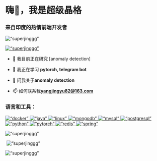 <h1 align=“center”>嗨👋，我是超级晶格</h1>
<h3 align=“center”>来自印度的热情前端开发者</h3>

<p align=“left”> <img src=“https://komarev.com/ghpvc/?username=superjinggg&label=Profile%20views&color=0e75b6&style=flat” alt=“superjinggg” /> </p>

<p align=“left”> <a href=“https://github.com/ryo-ma/github-profile-trophy”><img src=“https://github-profile-trophy.vercel.app/?username=superjinggg” alt=“superjinggg” /></a> </p>

- 🔭 我目前正在研究 [anomaly detection]

- 🌱 我正在学习 **pytorch, telegram bot**

- 💬 问我关于**anomaly detection**

- 📫 如何联系我**yangjingyu82@163.com**

<h3 align=“left”>语言和工具：</h3>
<p align=“left”> <a href=“https://www.docker.com/” target=“_blank” rel=“noreferrer”> <img src=“https://raw.githubusercontent.com/devicons/devicon/master/icons/docker/docker-original-wordmark.svg” alt=“docker” width=“40” height=“40”/> </a> <a href=“https://www.java.com” target=“_blank” rel=“noreferrer”> <img src=“https://raw.githubusercontent.com/devicons/devicon/master/icons/java/java-original.svg” alt=“java” width=“40” height=“40”/> </a> <a href=“https://www.linux.org/” target=“_blank” rel=“noreferrer”> <img src=“https://raw.githubusercontent.com/devicons/devicon/master/icons/linux/linux-original.svg” alt=“linux” width=“40” height=“40”/> </a> <a href=“https://www.mongodb.com/” target=“_blank” rel=“noreferrer”> <img src=“https://raw.githubusercontent.com/devicons/devicon/master/icons/mongodb/mongodb-original-wordmark.svg” alt=“mongodb” width=“40” height=“40”/> </a> <a href=“https://www.mysql.com/” target=“_blank” rel=“noreferrer”> <img src=“https://raw.githubusercontent.com/devicons/devicon/master/icons/mysql/mysql-original-wordmark.svg” alt=“mysql” width=“40” height=“40”/> </a> <a href=“https://www.postgresql.org” target=“_blank” rel=“noreferrer”> <img src=“https://raw.githubusercontent.com/devicons/devicon/master/icons/postgresql/postgresql-original-wordmark.svg” alt=“postgresql” width=“40” height=“40”/> </a> <a href=“https://www.python.org” target=“_blank” rel=“noreferrer”> <img src=“https://raw.githubusercontent.com/devicons/devicon/master/icons/python/python-original.svg” alt=“python” width=“40” height=“40”/> </a> <a href=“https://pytorch.org/” target=“_blank” rel=“noreferrer”> <img src=“https://www.vectorlogo.zone/logos/pytorch/pytorch-icon.svg” alt=“pytorch” width=“40” height=“40”/> </a> <a href=“https://redis.io” target=“_blank” rel=“noreferrer”> <img src=“https://raw.githubusercontent.com/devicons/devicon/master/icons/redis/redis-original-wordmark.svg” alt=“redis” width=“40” height=“40”/> </a> <a href=“https://spring.io/” target=“_blank” rel=“noreferrer”> <img src=“https://www.vectorlogo.zone/logos/springio/springio-icon.svg” alt=“spring” width=“40” height=“40”/> </a> </p>

<p><img align=“left” src=“https://github-readme-stats.vercel.app/api/top-langs?username=superjinggg&show_icons=true&locale=en&layout=compact” alt=“superjinggg” /></p>

<p>&nbsp;<img align=“center” src=“https://github-readme-stats.vercel.app/api?username=superjinggg&show_icons=true&locale=en” alt=“superjinggg” /></p>

<p><img align=“center” src=“https://github-readme-streak-stats.herokuapp.com/?user=superjinggg&” alt=“superjinggg” /></p>

